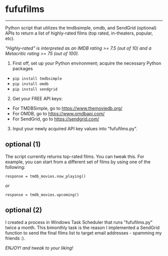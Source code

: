 # **fufufilms**
---

Python script that utilizes the tmdbsimple, omdb, and SendGrid (optional) APIs to return a list of highly-rated films (top rated, in-theaters, popular, etc).

*"Highly-rated" is interpreted as an IMDB rating >= 7.5 (out of 10) and a Metacritic rating >= 75 (out of 100).*

1. First off, set up your Python environment; acquire the necessary Python packages

- `pip install tmdbsimple`
- `pip install omdb`
- `pip install sendgrid`

2. Get your FREE API keys:

- For TMDBSimple, go to https://www.themoviedb.org/
- For OMDB, go to https://www.omdbapi.com/
- For SendGrid, go to https://sendgrid.com/

3. Input your newly acquired API key values into "fufufilms.py".

## optional (1)

The script currently returns top-rated films.
You can tweak this. For example, you can start from a different set of films by using one of the following:

`response = tmdb_movies.now_playing()`

*or*

`response = tmdb_movies.upcoming()`

## optional (2)

I created a process in Windows Task Scheduler that runs "fufufilms.py" twice a month.  This bimonthly task is the reason I implemented a SendGrid function to send the final films list to target email addresses - spamming my friends :).

*ENJOY! and tweak to your liking!*
